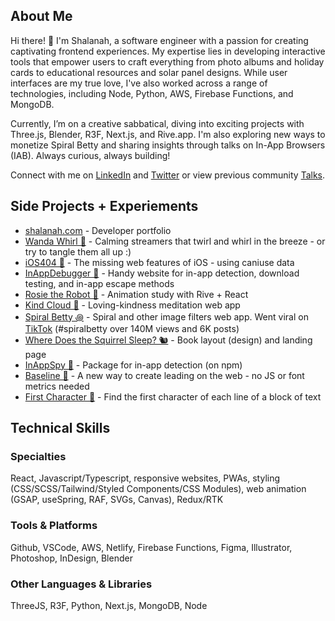 <!-- ![](https://github.com/shalanah/shalanah/blob/master/shalanah.png?raw=true) -->

<!-- I create intuitive, interactive, and joyful interfaces. In the past, -->

## About Me

Hi there! 👋 I'm Shalanah, a software engineer with a passion for creating captivating frontend experiences. My expertise lies in developing interactive tools that empower users to craft everything from photo albums and holiday cards to educational resources and solar panel designs. While user interfaces are my true love, I've also worked across a range of technologies, including Node, Python, AWS, Firebase Functions, and MongoDB.

Currently, I’m on a creative sabbatical, diving into exciting projects with Three.js, Blender, R3F, Next.js, and Rive.app. I'm also exploring new ways to monetize Spiral Betty and sharing insights through talks on In-App Browsers (IAB). Always curious, always building!

Connect with me on <a target="_blank" href="https://linkedin.com/in/shalanah">LinkedIn</a> and <a target="_blank" href="https://twitter.com/shalanahfaith">Twitter</a> or view previous community <a href="https://github.com/shalanah/talks">Talks</a>. 
 
## Side Projects + Experiements

- <a href="https://shalanah.com">shalanah.com</a> - Developer portfolio 
- <a href="https://wandawhirl.com">Wanda Whirl 🎊</a> - Calming streamers that twirl and whirl in the breeze - or try to tangle them all up :)
- <a href="https://ios404.com">iOS404 🧃</a> - The missing web features of iOS - using caniuse data
- <a href="https://github.com/shalanah/inapp-debugger">InAppDebugger 🐞</a> - Handy website for in-app detection, download testing, and in-app escape methods
- [Rosie the Robot 🤖](https://rosie-rive.netlify.app/) - Animation study with Rive + React
- <a href="https://kindcloud.app">Kind Cloud 🌈</a> - Loving-kindness meditation web app
- <a href="https://spiralbetty.com">Spiral Betty ꩜</a> -
Spiral and other image filters web app. Went viral on <a href="https://tiktok.com/tag/spiralbetty">TikTok</a> (#spiralbetty over 140M views and 6K posts)
- <a href="https://wheredoesthesquirrelsleep.com">Where Does the Squirrel Sleep? 🐿️</a> - Book layout (design) and landing page
- <a href="https://github.com/shalanah/inapp-spy">InAppSpy 🔎</a> - Package for in-app detection (on npm)
- <a href="https://github.com/shalanah/baseline">Baseline 📏</a> - A new way to create leading on the web - no JS or font metrics needed
- [First Character 📝](https://github.com/shalanah/block-wrap-breaks) - Find the first character of each line of a block of text

## Technical Skills

### Specialties 
React, Javascript/Typescript, responsive websites, PWAs, styling (CSS/SCSS/Tailwind/Styled Components/CSS Modules), web animation (GSAP, useSpring, RAF, SVGs, Canvas), Redux/RTK

### Tools & Platforms
Github, VSCode, AWS, Netlify, Firebase Functions, Figma, Illustrator, Photoshop, InDesign, Blender

### Other Languages & Libraries
ThreeJS, R3F, Python, Next.js, MongoDB, Node

<!--
## 💻 Code Challenges

- [Wordle Clone (Birdle)](https://github.com/shalanah/birdle)
- [BabylonJS](https://github.com/shalanah/babylonjs-try)
- [Company Team Page](https://github.com/shalanah/design-engineer-exercise)
- [Events calendar](https://github.com/shalanah/mia-events)
- [Slingshot](https://github.com/shalanah/slingshot)
-->

<!--
**shalanah/shalanah** is a ✨ _special_ ✨ repository because its `README.md` (this file) appears on your GitHub profile.

Here are some ideas to get you started:

- 🔭 I’m currently working on ...
- 🌱 I’m currently learning ...
- 👯 I’m looking to collaborate on ...
- 🤔 I’m looking for help with ...
- 💬 Ask me about ...
- 📫 How to reach me: ...
- 😄 Pronouns: ...
- ⚡ Fun fact: ...
-->
